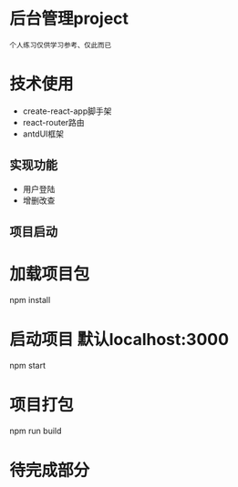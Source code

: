 # 后台管理project
    个人练习仅供学习参考、仅此而已
# 技术使用
* create-react-app脚手架
* react-router路由
* antdUI框架
## 实现功能
* 用户登陆
* 增删改查
## 项目启动
# 加载项目包
npm install
# 启动项目 默认localhost:3000
npm start
# 项目打包
npm run build

# 待完成部分



